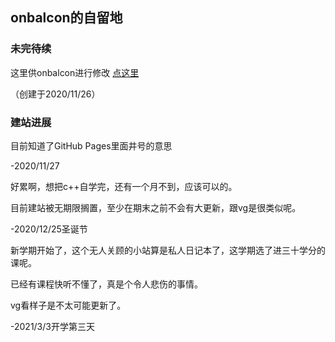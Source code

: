 ## onbalcon的自留地

### 未完待续

这里供onbalcon进行修改 [点这里](https://github.com/onbalcon/onbalcon.GitHub.io/edit/main/index.md) 

（创建于2020/11/26）

### 建站进展

目前知道了GitHub Pages里面井号的意思

-2020/11/27

好累啊，想把c++自学完，还有一个月不到，应该可以的。

目前建站被无期限搁置，至少在期末之前不会有大更新，跟vg是很类似呢。

-2020/12/25圣诞节

新学期开始了，这个无人关顾的小站算是私人日记本了，这学期选了进三十学分的课呢。

已经有课程快听不懂了，真是个令人悲伤的事情。

vg看样子是不太可能更新了。

-2021/3/3开学第三天

